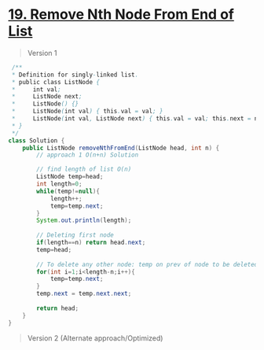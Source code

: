 # [19. Remove Nth Node From End of List](https://leetcode.com/problems/remove-nth-node-from-end-of-list)
> Version 1
```java
 /**
 * Definition for singly-linked list.
 * public class ListNode {
 *     int val;
 *     ListNode next;
 *     ListNode() {}
 *     ListNode(int val) { this.val = val; }
 *     ListNode(int val, ListNode next) { this.val = val; this.next = next; }
 * }
 */
class Solution {
    public ListNode removeNthFromEnd(ListNode head, int n) {
        // approach 1 O(n+n) Solution

        // find length of list O(n)
        ListNode temp=head;
        int length=0;
        while(temp!=null){
            length++;
            temp=temp.next;
        }
        System.out.println(length);
        
        // Deleting first node
        if(length==n) return head.next;
        temp=head;
        
        // To delete any other node: temp on prev of node to be deleted
        for(int i=1;i<length-n;i++){
            temp=temp.next;
        }
        temp.next = temp.next.next;
        
        return head;
    }
}
```

> Version 2 (Alternate approach/Optimized)
